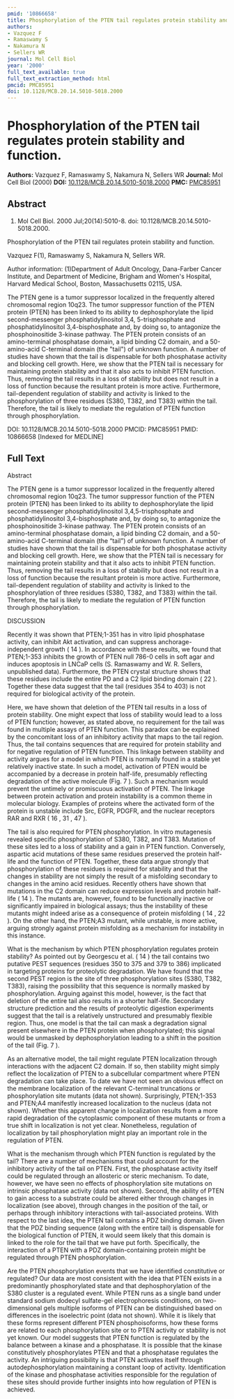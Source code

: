 ```yaml
---
pmid: '10866658'
title: Phosphorylation of the PTEN tail regulates protein stability and function.
authors:
- Vazquez F
- Ramaswamy S
- Nakamura N
- Sellers WR
journal: Mol Cell Biol
year: '2000'
full_text_available: true
full_text_extraction_method: html
pmcid: PMC85951
doi: 10.1128/MCB.20.14.5010-5018.2000
---
```


# Phosphorylation of the PTEN tail regulates protein stability and function.
**Authors:** Vazquez F, Ramaswamy S, Nakamura N, Sellers WR
**Journal:** Mol Cell Biol (2000)
**DOI:** [10.1128/MCB.20.14.5010-5018.2000](https://doi.org/10.1128/MCB.20.14.5010-5018.2000)
**PMC:** [PMC85951](https://www.ncbi.nlm.nih.gov/pmc/articles/PMC85951/)

## Abstract

1. Mol Cell Biol. 2000 Jul;20(14):5010-8. doi: 10.1128/MCB.20.14.5010-5018.2000.

Phosphorylation of the PTEN tail regulates protein stability and function.

Vazquez F(1), Ramaswamy S, Nakamura N, Sellers WR.

Author information:
(1)Department of Adult Oncology, Dana-Farber Cancer Institute, and Department of 
Medicine, Brigham and Women's Hospital, Harvard Medical School, Boston, 
Massachusetts 02115, USA.

The PTEN gene is a tumor suppressor localized in the frequently altered 
chromosomal region 10q23. The tumor suppressor function of the PTEN protein 
(PTEN) has been linked to its ability to dephosphorylate the lipid 
second-messenger phosphatidylinositol 3,4, 5-trisphosphate and 
phosphatidylinositol 3,4-bisphosphate and, by doing so, to antagonize the 
phosphoinositide 3-kinase pathway. The PTEN protein consists of an 
amino-terminal phosphatase domain, a lipid binding C2 domain, and a 
50-amino-acid C-terminal domain (the "tail") of unknown function. A number of 
studies have shown that the tail is dispensable for both phosphatase activity 
and blocking cell growth. Here, we show that the PTEN tail is necessary for 
maintaining protein stability and that it also acts to inhibit PTEN function. 
Thus, removing the tail results in a loss of stability but does not result in a 
loss of function because the resultant protein is more active. Furthermore, 
tail-dependent regulation of stability and activity is linked to the 
phosphorylation of three residues (S380, T382, and T383) within the tail. 
Therefore, the tail is likely to mediate the regulation of PTEN function through 
phosphorylation.

DOI: 10.1128/MCB.20.14.5010-5018.2000
PMCID: PMC85951
PMID: 10866658 [Indexed for MEDLINE]

## Full Text

Abstract

The PTEN gene is a tumor suppressor localized in the frequently altered chromosomal region 10q23. The tumor suppressor function of the PTEN protein (PTEN) has been linked to its ability to dephosphorylate the lipid second-messenger phosphatidylinositol 3,4,5-trisphosphate and phosphatidylinositol 3,4-bisphosphate and, by doing so, to antagonize the phosphoinositide 3-kinase pathway. The PTEN protein consists of an amino-terminal phosphatase domain, a lipid binding C2 domain, and a 50-amino-acid C-terminal domain (the “tail”) of unknown function. A number of studies have shown that the tail is dispensable for both phosphatase activity and blocking cell growth. Here, we show that the PTEN tail is necessary for maintaining protein stability and that it also acts to inhibit PTEN function. Thus, removing the tail results in a loss of stability but does not result in a loss of function because the resultant protein is more active. Furthermore, tail-dependent regulation of stability and activity is linked to the phosphorylation of three residues (S380, T382, and T383) within the tail. Therefore, the tail is likely to mediate the regulation of PTEN function through phosphorylation.

DISCUSSION

Recently it was shown that PTEN;1-351 has in vitro lipid phosphatase activity, can inhibit Akt activation, and can suppress anchorage-independent growth ( 14 ). In accordance with these results, we found that PTEN;1-353 inhibits the growth of PTEN null 786-0 cells in soft agar and induces apoptosis in LNCaP cells (S. Ramaswamy and W. R. Sellers, unpublished data). Furthermore, the PTEN crystal structure shows that these residues include the entire PD and a C2 lipid binding domain ( 22 ). Together these data suggest that the tail (residues 354 to 403) is not required for biological activity of the protein.

Here, we have shown that deletion of the PTEN tail results in a loss of protein stability. One might expect that loss of stability would lead to a loss of PTEN function; however, as stated above, no requirement for the tail was found in multiple assays of PTEN function. This paradox can be explained by the concomitant loss of an inhibitory activity that maps to the tail region. Thus, the tail contains sequences that are required for protein stability and for negative regulation of PTEN function. This linkage between stability and activity argues for a model in which PTEN is normally found in a stable yet relatively inactive state. In such a model, activation of PTEN would be accompanied by a decrease in protein half-life, presumably reflecting degradation of the active molecule (Fig. 7 ). Such a mechanism would prevent the untimely or promiscuous activation of PTEN. The linkage between protein activation and protein instability is a common theme in molecular biology. Examples of proteins where the activated form of the protein is unstable include Src, EGFR, PDGFR, and the nuclear receptors RAR and RXR ( 16 , 31 , 47 ).

The tail is also required for PTEN phosphorylation. In vitro mutagenesis revealed specific phosphorylation of S380, T382, and T383. Mutation of these sites led to a loss of stability and a gain in PTEN function. Conversely, aspartic acid mutations of these same residues preserved the protein half-life and the function of PTEN. Together, these data argue strongly that phosphorylation of these residues is required for stability and that the changes in stability are not simply the result of a misfolding secondary to changes in the amino acid residues. Recently others have shown that mutations in the C2 domain can reduce expression levels and protein half-life ( 14 ). The mutants are, however, found to be functionally inactive or significantly impaired in biological assays; thus the instability of these mutants might indeed arise as a consequence of protein misfolding ( 14 , 22 ). On the other hand, the PTEN;A3 mutant, while unstable, is more active, arguing strongly against protein misfolding as a mechanism for instability in this instance.

What is the mechanism by which PTEN phosphorylation regulates protein stability? As pointed out by Georgescu et al. ( 14 ) the tail contains two putative PEST sequences (residues 350 to 375 and 379 to 386) implicated in targeting proteins for proteolytic degradation. We have found that the second PEST region is the site of three phosphorylation sites (S380, T382, T383), raising the possibility that this sequence is normally masked by phosphorylation. Arguing against this model, however, is the fact that deletion of the entire tail also results in a shorter half-life. Secondary structure prediction and the results of proteolytic digestion experiments suggest that the tail is a relatively unstructured and presumably flexible region. Thus, one model is that the tail can mask a degradation signal present elsewhere in the PTEN protein when phosphorylated; this signal would be unmasked by dephosphorylation leading to a shift in the position of the tail (Fig. 7 ).

As an alternative model, the tail might regulate PTEN localization through interactions with the adjacent C2 domain. If so, then stability might simply reflect the localization of PTEN to a subcellular compartment where PTEN degradation can take place. To date we have not seen an obvious effect on the membrane localization of the relevant C-terminal truncations or phosphorylation site mutants (data not shown). Surprisingly, PTEN;1-353 and PTEN;A4 manifestly increased localization to the nucleus (data not shown). Whether this apparent change in localization results from a more rapid degradation of the cytoplasmic component of these mutants or from a true shift in localization is not yet clear. Nonetheless, regulation of localization by tail phosphorylation might play an important role in the regulation of PTEN.

What is the mechanism through which PTEN function is regulated by the tail? There are a number of mechanisms that could account for the inhibitory activity of the tail on PTEN. First, the phosphatase activity itself could be regulated through an allosteric or steric mechanism. To date, however, we have seen no effects of phosphorylation site mutations on intrinsic phosphatase activity (data not shown). Second, the ability of PTEN to gain access to a substrate could be altered either through changes in localization (see above), through changes in the position of the tail, or perhaps through inhibitory interactions with tail-associated proteins. With respect to the last idea, the PTEN tail contains a PDZ binding domain. Given that the PDZ binding sequence (along with the entire tail) is dispensable for the biological function of PTEN, it would seem likely that this domain is linked to the role for the tail that we have put forth. Specifically, the interaction of a PTEN with a PDZ domain-containing protein might be regulated through PTEN phosphorylation.

Are the PTEN phosphorylation events that we have identified constitutive or regulated? Our data are most consistent with the idea that PTEN exists in a predominantly phosphorylated state and that dephosphorylation of the S380 cluster is a regulated event. While PTEN runs as a single band under standard sodium dodecyl sulfate-gel electrophoresis conditions, on two-dimensional gels multiple isoforms of PTEN can be distinguished based on differences in the isoelectric point (data not shown). While it is likely that these forms represent different PTEN phosphoisoforms, how these forms are related to each phosphorylation site or to PTEN activity or stability is not yet known. Our model suggests that PTEN function is regulated by the balance between a kinase and a phosphatase. It is possible that the kinase constitutively phosphorylates PTEN and that a phosphatase regulates the activity. An intriguing possibility is that PTEN activates itself through autodephosphorylation maintaining a constant loop of activity. Identification of the kinase and phosphatase activities responsible for the regulation of these sites should provide further insights into how regulation of PTEN is achieved.

